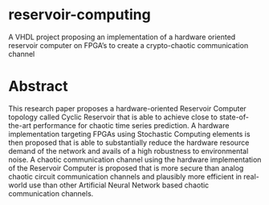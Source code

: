 # reservoir-computing
A VHDL project proposing an implementation of a hardware oriented reservoir computer on FPGA’s to create a crypto-chaotic communication channel
# Abstract
This research paper proposes a hardware-oriented Reservoir Computer topology
called Cyclic Reservoir that is able to achieve close to state-of-the-art performance 
for chaotic time series prediction. A hardware implementation targeting FPGAs 
using Stochastic Computing elements is then proposed that is able to substantially 
reduce the hardware resource demand of the network and avails of a high 
robustness to environmental noise. A chaotic communication channel using the 
hardware implementation of the Reservoir Computer is proposed that is more 
secure than analog chaotic circuit communication channels and plausibly more 
efficient in real-world use than other Artificial Neural Network based chaotic 
communication channels.
